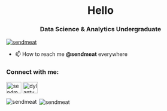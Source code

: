 <h1 align="center">Hello</h1>
<h3 align="center">Data Science & Analytics Undergraduate</h3>

<p align="left"> <a href="https://twitter.com/sendmeat" target="blank"><img src="https://img.shields.io/twitter/follow/sendmeat?logo=twitter&style=for-the-badge" alt="sendmeat" /></a> </p>

- 📫 How to reach me **@sendmeat** everywhere

<h3 align="left">Connect with me:</h3>
<p align="left">
<a href="https://twitter.com/sendmeat" target="blank"><img align="center" src="https://raw.githubusercontent.com/rahuldkjain/github-profile-readme-generator/master/src/images/icons/Social/twitter.svg" alt="sendmeat" height="30" width="40" /></a>
<a href="https://linkedin.com/in/dylantyh" target="blank"><img align="center" src="https://raw.githubusercontent.com/rahuldkjain/github-profile-readme-generator/master/src/images/icons/Social/linked-in-alt.svg" alt="dylantyh" height="30" width="40" /></a>
</p>

<p><img align="left" src="https://github-readme-stats.vercel.app/api/top-langs?username=sendmeat&show_icons=true&locale=en&layout=compact" alt="sendmeat" /></p>

<p>&nbsp;<img align="center" src="https://github-readme-stats.vercel.app/api?username=sendmeat&show_icons=true&locale=en" alt="sendmeat" /></p>
